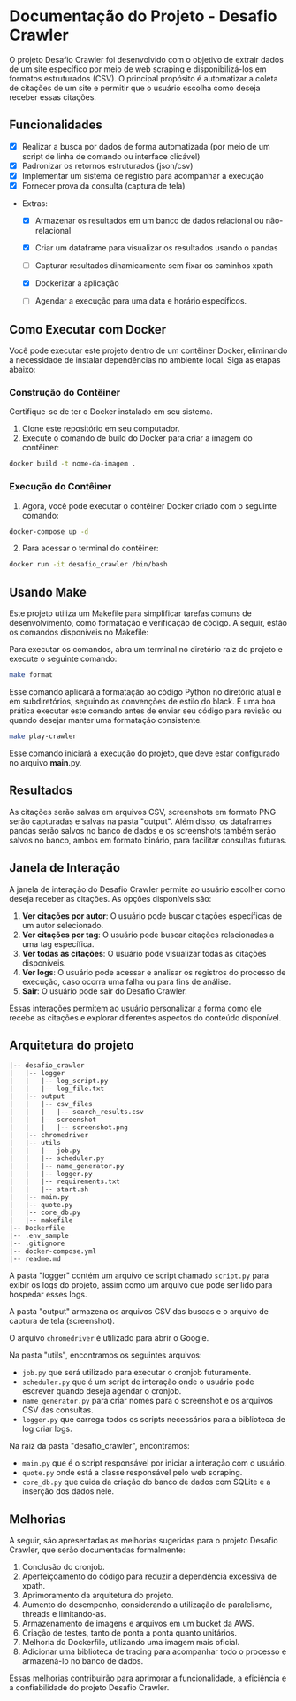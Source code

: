 # Documentação do Projeto - Desafio Crawler

O projeto Desafio Crawler foi desenvolvido com o objetivo de extrair dados de um site específico por meio de web scraping e disponibilizá-los em formatos estruturados (CSV). O principal propósito é automatizar a coleta de citações de um site e permitir que o usuário escolha como deseja receber essas citações.

## Funcionalidades


- [x]  Realizar a busca por dados de forma automatizada (por meio de um script de linha de comando ou interface clicável)
- [x]  Padronizar os retornos estruturados (json/csv)
- [x]  Implementar um sistema de registro para acompanhar a execução
- [x]  Fornecer prova da consulta (captura de tela)
- Extras:
    - [x]  Armazenar os resultados em um banco de dados relacional ou não-relacional
    - [x]  Criar um dataframe para visualizar os resultados usando o pandas
    - [ ]  Capturar resultados dinamicamente sem fixar os caminhos xpath
    - [x]  Dockerizar a aplicação
    - [ ]  Agendar a execução para uma data e horário específicos.



## Como Executar com Docker

Você pode executar este projeto dentro de um contêiner Docker, eliminando a necessidade de instalar dependências no ambiente local. Siga as etapas abaixo:

### Construção do Contêiner

Certifique-se de ter o Docker instalado em seu sistema.

1. Clone este repositório em seu computador.
2. Execute o comando de build do Docker para criar a imagem do contêiner:

```bash
docker build -t nome-da-imagem .
```
### Execução do Contêiner

1. Agora, você pode executar o contêiner Docker criado com o seguinte comando:

```bash
docker-compose up -d

```
2. Para acessar o terminal do contêiner:

```bash
docker run -it desafio_crawler /bin/bash

```
## Usando Make

Este projeto utiliza um Makefile para simplificar tarefas comuns de desenvolvimento, como formatação e verificação de código. A seguir, estão os comandos disponíveis no Makefile:

Para executar os comandos, abra um terminal no diretório raiz do projeto e execute o seguinte comando:

```bash
make format

```

Esse comando aplicará a formatação ao código Python no diretório atual e em subdiretórios, seguindo as convenções de estilo do black. É uma boa prática executar este comando antes de enviar seu código para revisão ou quando desejar manter uma formatação consistente.

```bash
make play-crawler

```

Esse comando iniciará a execução do projeto, que deve estar configurado no arquivo **main**.py.


## Resultados

As citações serão salvas em arquivos CSV, screenshots em formato PNG serão capturadas e salvas na pasta "output". Além disso, os dataframes pandas serão salvos no banco de dados e os screenshots também serão salvos no banco, ambos em formato binário, para facilitar consultas futuras.


## Janela de Interação

A janela de interação do Desafio Crawler permite ao usuário escolher como deseja receber as citações. As opções disponíveis são:

1. **Ver citações por autor**: O usuário pode buscar citações específicas de um autor selecionado.
2. **Ver citações por tag**: O usuário pode buscar citações relacionadas a uma tag específica.
3. **Ver todas as citações**: O usuário pode visualizar todas as citações disponíveis.
4. **Ver logs**: O usuário pode acessar e analisar os registros do processo de execução, caso ocorra uma falha ou para fins de análise.
5. **Sair**: O usuário pode sair do Desafio Crawler.

Essas interações permitem ao usuário personalizar a forma como ele recebe as citações e explorar diferentes aspectos do conteúdo disponível.


## Arquitetura do projeto 
```
|-- desafio_crawler
|   |-- logger
|   |   |-- log_script.py
|   |   |-- log_file.txt
|   |-- output
|   |   |-- csv_files
|   |   |   |-- search_results.csv
|   |   |-- screenshot
|   |   |   |-- screenshot.png
|   |-- chromedriver
|   |-- utils
|   |   |-- job.py
|   |   |-- scheduler.py
|   |   |-- name_generator.py
|   |   |-- logger.py
|   |   |-- requirements.txt
|   |   |-- start.sh
|   |-- main.py
|   |-- quote.py
|   |-- core_db.py
|   |-- makefile
|-- Dockerfile
|-- .env_sample
|-- .gitignore
|-- docker-compose.yml
|-- readme.md
```

A pasta "logger" contém um arquivo de script chamado `script.py` para exibir os logs do projeto, assim como um arquivo que pode ser lido para hospedar esses logs.

A pasta "output" armazena os arquivos CSV das buscas e o arquivo de captura de tela (screenshot).

O arquivo `chromedriver` é utilizado para abrir o Google.

Na pasta "utils", encontramos os seguintes arquivos:

- `job.py` que será utilizado para executar o cronjob futuramente.
- `scheduler.py` que é um script de interação onde o usuário pode escrever quando deseja agendar o cronjob.
- `name_generator.py` para criar nomes para o screenshot e os arquivos CSV das consultas.
- `logger.py` que carrega todos os scripts necessários para a biblioteca de log criar logs.

Na raiz da pasta "desafio_crawler", encontramos:

- `main.py` que é o script responsável por iniciar a interação com o usuário.
- `quote.py` onde está a classe responsável pelo web scraping.
- `core_db.py` que cuida da criação do banco de dados com SQLite e a inserção dos dados nele.



## Melhorias

A seguir, são apresentadas as melhorias sugeridas para o projeto Desafio Crawler, que serão documentadas formalmente:

1. Conclusão do cronjob.
2. Aperfeiçoamento do código para reduzir a dependência excessiva de xpath.
3. Aprimoramento da arquitetura do projeto.
4. Aumento do desempenho, considerando a utilização de paralelismo, threads e limitando-as.
5. Armazenamento de imagens e arquivos em um bucket da AWS.
6. Criação de testes, tanto de ponta a ponta quanto unitários.
7. Melhoria do Dockerfile, utilizando uma imagem mais oficial.
8. Adicionar uma biblioteca de tracing para acompanhar todo o processo e armazená-lo no banco de dados.

Essas melhorias contribuirão para aprimorar a funcionalidade, a eficiência e a confiabilidade do projeto Desafio Crawler.
